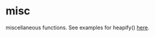 # misc
miscellaneous functions. See examples for heapify() [here](http://stackoverflow.com/questions/34263676/r-equivalent-of-pythons-heapq-heapify/34338151#34338151). 
